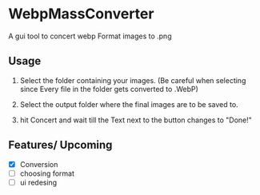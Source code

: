 # WebpMassConverter
A gui tool to concert webp Format images to .png

## Usage

1. Select the folder containing your images.
(Be careful when selecting since Every file in the folder gets converted to .WebP)

2. Select the output folder where the final images are to be saved to.

3. hit Concert and wait till the Text next to the button changes to "Done!"

## Features/ Upcoming

- [x] Conversion
- [ ] choosing format
- [ ] ui redesing

